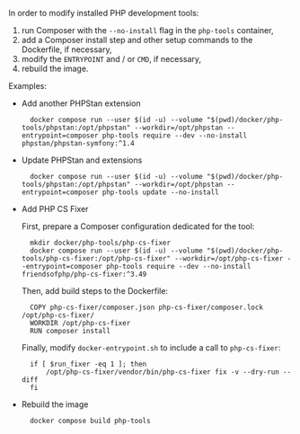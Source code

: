 In order to modify installed PHP development tools:

1. run Composer with the `--no-install` flag in the `php-tools` container,
2. add a Composer install step and other setup commands to the Dockerfile, if
   necessary,
3. modify the `ENTRYPOINT` and / or `CMD`, if necessary,
4. rebuild the image.

Examples:

- Add another PHPStan extension

        docker compose run --user $(id -u) --volume "$(pwd)/docker/php-tools/phpstan:/opt/phpstan" --workdir=/opt/phpstan --entrypoint=composer php-tools require --dev --no-install phpstan/phpstan-symfony:^1.4

- Update PHPStan and extensions

        docker compose run --user $(id -u) --volume "$(pwd)/docker/php-tools/phpstan:/opt/phpstan" --workdir=/opt/phpstan --entrypoint=composer php-tools update --no-install

- Add PHP CS Fixer

    First, prepare a Composer configuration dedicated for the tool:

        mkdir docker/php-tools/php-cs-fixer
        docker compose run --user $(id -u) --volume "$(pwd)/docker/php-tools/php-cs-fixer:/opt/php-cs-fixer" --workdir=/opt/php-cs-fixer --entrypoint=composer php-tools require --dev --no-install friendsofphp/php-cs-fixer:^3.49

    Then, add build steps to the Dockerfile:

        COPY php-cs-fixer/composer.json php-cs-fixer/composer.lock /opt/php-cs-fixer/
        WORKDIR /opt/php-cs-fixer
        RUN composer install

    Finally, modify `docker-entrypoint.sh` to include a call to `php-cs-fixer`:

        if [ $run_fixer -eq 1 ]; then
        	/opt/php-cs-fixer/vendor/bin/php-cs-fixer fix -v --dry-run --diff
        fi

- Rebuild the image

        docker compose build php-tools
